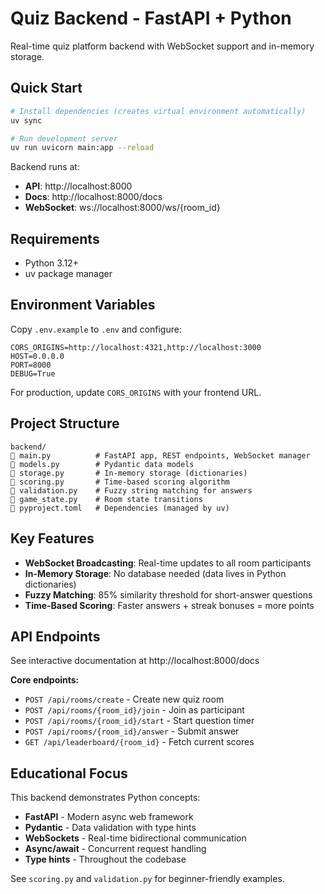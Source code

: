 # Quiz Backend - FastAPI + Python

Real-time quiz platform backend with WebSocket support and in-memory storage.

## Quick Start

```bash
# Install dependencies (creates virtual environment automatically)
uv sync

# Run development server
uv run uvicorn main:app --reload
```

Backend runs at:
- **API**: http://localhost:8000
- **Docs**: http://localhost:8000/docs
- **WebSocket**: ws://localhost:8000/ws/{room_id}

## Requirements

- Python 3.12+
- uv package manager

## Environment Variables

Copy `.env.example` to `.env` and configure:

```env
CORS_ORIGINS=http://localhost:4321,http://localhost:3000
HOST=0.0.0.0
PORT=8000
DEBUG=True
```

For production, update `CORS_ORIGINS` with your frontend URL.

## Project Structure

```
backend/
   main.py          # FastAPI app, REST endpoints, WebSocket manager
   models.py        # Pydantic data models
   storage.py       # In-memory storage (dictionaries)
   scoring.py       # Time-based scoring algorithm
   validation.py    # Fuzzy string matching for answers
   game_state.py    # Room state transitions
   pyproject.toml   # Dependencies (managed by uv)
```

## Key Features

- **WebSocket Broadcasting**: Real-time updates to all room participants
- **In-Memory Storage**: No database needed (data lives in Python dictionaries)
- **Fuzzy Matching**: 85% similarity threshold for short-answer questions
- **Time-Based Scoring**: Faster answers + streak bonuses = more points

## API Endpoints

See interactive documentation at http://localhost:8000/docs

**Core endpoints:**
- `POST /api/rooms/create` - Create new quiz room
- `POST /api/rooms/{room_id}/join` - Join as participant
- `POST /api/rooms/{room_id}/start` - Start question timer
- `POST /api/rooms/{room_id}/answer` - Submit answer
- `GET /api/leaderboard/{room_id}` - Fetch current scores

## Educational Focus

This backend demonstrates Python concepts:
- **FastAPI** - Modern async web framework
- **Pydantic** - Data validation with type hints
- **WebSockets** - Real-time bidirectional communication
- **Async/await** - Concurrent request handling
- **Type hints** - Throughout the codebase

See `scoring.py` and `validation.py` for beginner-friendly examples.
